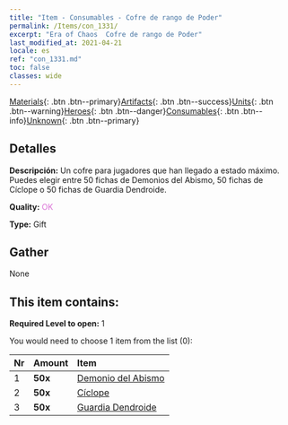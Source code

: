 ```yaml
---
title: "Item - Consumables - Cofre de rango de Poder"
permalink: /Items/con_1331/
excerpt: "Era of Chaos  Cofre de rango de Poder"
last_modified_at: 2021-04-21
locale: es
ref: "con_1331.md"
toc: false
classes: wide
---
```

 [Materials](/es/Items/){: .btn .btn--primary}[Artifacts](/es/Items/Artifacts/){: .btn .btn--success}[Units](/es/Items/Units/){: .btn .btn--warning}[Heroes](/es/Items/Heroes/){: .btn .btn--danger}[Consumables](/es/Items/Consumables/){: .btn .btn--info}[Unknown](/es/Items/Unknown/){: .btn .btn--primary}

## Detalles
 **Descripción:** Un cofre para jugadores que han llegado a estado máximo. Puedes elegir entre 50 fichas de Demonios del Abismo, 50 fichas de Cíclope o 50 fichas de Guardia Dendroide.

 **Quality:** <span style="color: #DA70D6">OK</span>

 **Type:** Gift

## Gather

  None

## This item contains:

 **Required Level to open:** 1

 You would need to choose 1 item from the list (0):

  | Nr | Amount |     Item    |
  |:---|:-------|:------------|
  | 1 |  **50x** | [Demonio del Abismo](/es/Items/unt_230/) |  | 
  | 2 |  **50x** | [Cíclope](/es/Items/unt_222/) |  | 
  | 3 |  **50x** | [Guardia Dendroide](/es/Items/unt_203/) |  | 
